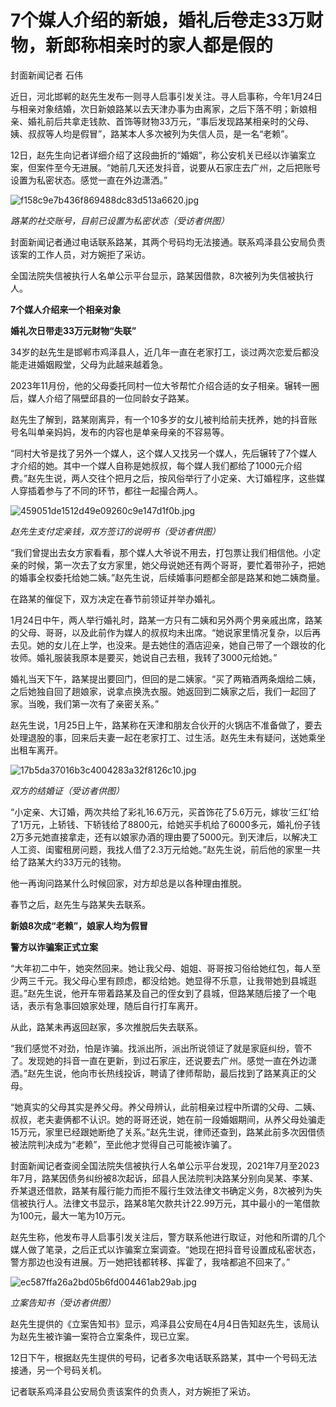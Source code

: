 # 7个媒人介绍的新娘，婚礼后卷走33万财物，新郎称相亲时的家人都是假的

封面新闻记者 石伟

近日，河北邯郸的赵先生发布一则寻人启事引发关注。寻人启事称，今年1月24日与相亲对象结婚，次日新娘路某以去天津办事为由离家，之后下落不明；新娘相亲、婚礼前后共拿走钱款、首饰等财物33万元，“事后发现路某相亲时的父母、姨、叔叔等人均是假冒”，路某本人多次被列为失信人员，是一名“老赖”。

12日，赵先生向记者详细介绍了这段曲折的“婚姻”，称公安机关已经以诈骗案立案，但案件至今无进展。“她前几天还发抖音，说要从石家庄去广州，之后把账号设置为私密状态。感觉一直在外边潇洒。”

![f158c9e7b436f869488dc83d513a6620.jpg](https://raw.githubusercontent.com/qqhsx/qqnews_image/main/2024/04/12/7个媒人介绍的新娘，婚礼后卷走33万财物，新郎称相亲时的家人都是假的/f158c9e7b436f869488dc83d513a6620.jpg)

 _路某的社交账号，目前已设置为私密状态（受访者供图）_

封面新闻记者通过电话联系路某，其两个号码均无法接通。联系鸡泽县公安局负责该案的工作人员，对方婉拒了采访。

全国法院失信被执行人名单公示平台显示，路某因借款，8次被列为失信被执行人。

**7个媒人介绍来一个相亲对象**

**婚礼次日带走33万元财物“失联”**

34岁的赵先生是邯郸市鸡泽县人，近几年一直在老家打工，谈过两次恋爱后都没能走进婚姻殿堂，父母为此越来越着急。

2023年11月份，他的父母委托同村一位大爷帮忙介绍合适的女子相亲。辗转一圈后，媒人介绍了隔壁邱县的一位同龄女子路某。

赵先生了解到，路某刚离异，有一个10多岁的女儿被判给前夫抚养，她的抖音账号名叫单亲妈妈，发布的内容也是单亲母亲的不容易等。

“同村大爷是找了另外一个媒人，这个媒人又找另一个媒人，先后辗转了7个媒人才介绍的她。其中一个媒人自称是她叔叔，每个媒人我们都给了1000元介绍费。”赵先生说，两人交往个把月之后，按风俗举行了小定亲、大订婚程序，这些媒人穿插着参与了不同的环节，都往一起撮合两人。

![459051de1512d49e09260c9e147d1f0b.jpg](https://raw.githubusercontent.com/qqhsx/qqnews_image/main/2024/04/12/7个媒人介绍的新娘，婚礼后卷走33万财物，新郎称相亲时的家人都是假的/459051de1512d49e09260c9e147d1f0b.jpg)

_赵先生支付定亲钱，双方签订的说明书（受访者供图）_

“我们曾提出去女方家看看，那个媒人大爷说不用去，打包票让我们相信他。小定亲的时候，第一次去了女方家里，她父母说她还有两个哥哥，要忙着带孙子，把她的婚事全权委托给她二姨。”赵先生说，后续婚事问题都全部是路某和她二姨商量。

在路某的催促下，双方决定在春节前领证并举办婚礼。

1月24日中午，两人举行婚礼时，路某一方只有二姨和另外两个男亲戚出席，路某的父母、哥哥，以及此前作为媒人的叔叔均未出席。“她说家里情况复杂，以后再去见。她的女儿在上学，也没来。是去她住的酒店迎亲，她自己带了一个跟妆的化妆师。婚礼服装我原本是要买，她说自己去租，我转了3000元给她。”

婚礼当天下午，路某提出要回门，但回的是二姨家。“买了两箱酒两条烟给二姨，之后她独自回了趟娘家，说拿点换洗衣服。她返回到二姨家之后，我们一起回了家。当晚，我们第一次有了亲密关系。”

赵先生说，1月25日上午，路某称在天津和朋友合伙开的火锅店不准备做了，要去处理退股的事，回来后夫妻一起在老家打工、过生活。赵先生未有疑问，送她乘坐出租车离开。

![17b5da37016b3c4004283a32f8126c10.jpg](https://raw.githubusercontent.com/qqhsx/qqnews_image/main/2024/04/12/7个媒人介绍的新娘，婚礼后卷走33万财物，新郎称相亲时的家人都是假的/17b5da37016b3c4004283a32f8126c10.jpg)

_双方的结婚证（受访者供图）_

“小定亲、大订婚，两次共给了彩礼16.6万元，买首饰花了5.6万元，嫁妆‘三红’给了1万元，上轿钱、下轿钱给了8800元，给她买手机给了6000多元，婚礼份子钱2万多元她直接拿走，还有以娘家办酒的理由要了5000元。到天津后，以解决工人工资、闺蜜租房问题，我找人借了2.3万元给她。”赵先生说，前后他的家里一共给了路某大约33万元的钱物。

他一再询问路某什么时候回家，对方却总是以各种理由推脱。

春节之后，赵先生与路某失去联系。

**新娘8次成“老赖”，娘家人均为假冒**

**警方以诈骗案正式立案**

“大年初二中午，她突然回来。她让我父母、姐姐、哥哥按习俗给她红包，每人至少两三千元。我父母心里有顾虑，都没给她。她显得不乐意，让我带她到县城逛逛。”赵先生说，他开车带着路某及自己的侄女到了县城，但路某随后接了一个电话，表示有急事回娘家处理，随后自行打车离开。

从此，路某未再返回赵家，多次推脱后失去联系。

“我们感觉不对劲，怕是诈骗。找派出所，派出所说领证了就是家庭纠纷，管不了。发现她的抖音一直在更新，到过石家庄，还说要去广州。感觉一直在外边潇洒。”赵先生说，他向市长热线投诉，聘请了律师帮助，最后找到了路某真正的父母。

“她真实的父母其实是养父母。养父母辨认，此前相亲过程中所谓的父母、二姨、叔叔，老夫妻俩都不认识。她的哥哥还说，她在前一段婚姻期间，从养父母处骗走15万元，家里已经跟她断绝了关系。”赵先生说，律师还查到，路某此前多次因借债被法院判决成为“老赖”，至此他才觉得自己可能被诈骗了。

封面新闻记者查阅全国法院失信被执行人名单公示平台发现，2021年7月至2023年7月，路某因债务纠纷被8次起诉，邱县人民法院判决路某分别向吴某、李某、乔某退还借款，路某有履行能力而拒不履行生效法律文书确定义务，8次被列为失信被执行人。法律文书显示，路某8笔欠款共计22.99万元，其中最小的一笔借款为100元，最大一笔为10万元。

赵先生称，他发布寻人启事引发关注后，警方联系他进行取证，对他和所谓的几个媒人做了笔录，之后正式以诈骗案立案调查。“她现在把抖音号设置成私密状态，警方那边也没有进展。万一她把钱都转移、挥霍了，我啥都追不回来了。”

![ec587ffa26a2bd05b6fd004461ab29ab.jpg](https://raw.githubusercontent.com/qqhsx/qqnews_image/main/2024/04/12/7个媒人介绍的新娘，婚礼后卷走33万财物，新郎称相亲时的家人都是假的/ec587ffa26a2bd05b6fd004461ab29ab.jpg)

_立案告知书（受访者供图）_

赵先生提供的《立案告知书》显示，鸡泽县公安局在4月4日告知赵先生，该局认为赵先生被诈骗一案符合立案条件，现已立案。

12日下午，根据赵先生提供的号码，记者多次电话联系路某，其中一个号码无法接通，另一个号码关机。

记者联系鸡泽县公安局负责该案件的负责人，对方婉拒了采访。

